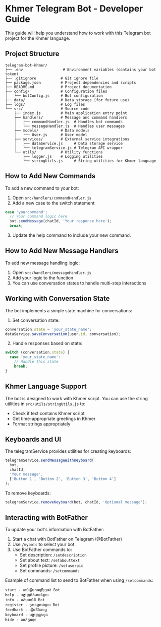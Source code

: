 # Khmer Telegram Bot - Developer Guide

This guide will help you understand how to work with this Telegram bot project for the Khmer language.

## Project Structure

```
telegram-bot-khmer/
├── .env                  # Environment variables (contains your bot token)
├── .gitignore           # Git ignore file
├── package.json         # Project dependencies and scripts
├── README.md            # Project documentation
├── config/              # Configuration files
│   └── botConfig.js     # Bot configuration
├── data/                # Data storage (for future use)
├── logs/                # Log files
└── src/                 # Source code
    ├── index.js         # Main application entry point
    ├── handlers/        # Message and command handlers
    │   ├── commandHandler.js  # Handles bot commands
    │   └── messageHandler.js  # Handles user messages
    ├── models/          # Data models
    │   └── User.js      # User model
    ├── services/        # External service integrations
    │   ├── dataService.js     # Data storage service
    │   └── telegramService.js # Telegram API wrapper
    └── utils/           # Utility functions
        ├── logger.js    # Logging utilities
        └── stringUtils.js     # String utilities for Khmer language
```

## How to Add New Commands

To add a new command to your bot:

1. Open `src/handlers/commandHandler.js`
2. Add a new case to the switch statement:

```javascript
case 'yourcommand':
  // Your command logic here
  bot.sendMessage(chatId, 'Your response here');
  break;
```

3. Update the help command to include your new command.

## How to Add New Message Handlers

To add new message handling logic:

1. Open `src/handlers/messageHandler.js`
2. Add your logic to the function
3. You can use conversation states to handle multi-step interactions

## Working with Conversation State

The bot implements a simple state machine for conversations:

1. Set conversation state:
```javascript
conversation.state = 'your_state_name';
dataService.saveConversation(user.id, conversation);
```

2. Handle responses based on state:
```javascript
switch (conversation.state) {
  case 'your_state_name':
    // Handle this state
    break;
}
```

## Khmer Language Support

The bot is designed to work with Khmer script. You can use the string utilities in `src/utils/stringUtils.js` to:

- Check if text contains Khmer script
- Get time-appropriate greetings in Khmer
- Format strings appropriately

## Keyboards and UI

The telegramService provides utilities for creating keyboards:

```javascript
telegramService.sendMessageWithKeyboard(
  bot,
  chatId,
  'Your message',
  ['Button 1', 'Button 2', 'Button 3', 'Button 4']
);
```

To remove keyboards:

```javascript
telegramService.removeKeyboard(bot, chatId, 'Optional message');
```

## Interacting with BotFather

To update your bot's information with BotFather:

1. Start a chat with BotFather on Telegram (@BotFather)
2. Use `/mybots` to select your bot
3. Use BotFather commands to:
   - Set description: `/setdescription`
   - Set about text: `/setabouttext`
   - Set profile picture: `/setuserpic`
   - Set commands: `/setcommands`

Example of command list to send to BotFather when using `/setcommands`:
```
start - ចាប់ផ្តើមការប្រើប្រាស់ Bot
help - បង្ហាញព័ត៌មានជំនួយ
info - ពត៌មានអំពី Bot
register - ចុះឈ្មោះជាមួយ Bot
feedback - ផ្ញើមតិកែលម្អ
keyboard - បង្ហាញក្តារចុច
hide - លាក់ក្តារចុច
```

